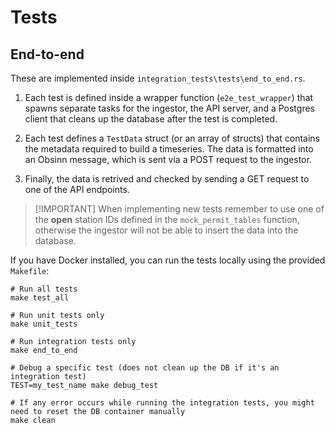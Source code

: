# Tests

## End-to-end

These are implemented inside `integration_tests\tests\end_to_end.rs`.

1. Each test is defined inside a wrapper function (`e2e_test_wrapper`) that
   spawns separate tasks for the ingestor, the API server, and a Postgres
   client that cleans up the database after the test is completed.

1. Each test defines a `TestData` struct (or an array of structs) that contains
   the metadata required to build a timeseries. The data is formatted into an
   Obsinn message, which is sent via a POST request to the ingestor.

1. Finally, the data is retrived and checked by sending a GET request to one of
   the API endpoints.

> \[!IMPORTANT\]
> When implementing new tests remember to use one of the **open** station IDs
> defined in the `mock_permit_tables` function, otherwise the ingestor will not be able to
> insert the data into the database.

If you have Docker installed, you can run the tests locally using the provided
`Makefile`:

```terminal
# Run all tests
make test_all

# Run unit tests only
make unit_tests

# Run integration tests only
make end_to_end

# Debug a specific test (does not clean up the DB if it's an integration test)
TEST=my_test_name make debug_test

# If any error occurs while running the integration tests, you might need to reset the DB container manually
make clean
```
